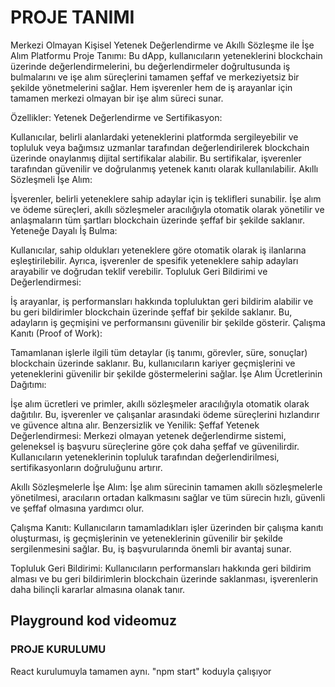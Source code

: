 # PROJE TANIMI

Merkezi Olmayan Kişisel Yetenek Değerlendirme ve Akıllı Sözleşme ile İşe Alım Platformu
Proje Tanımı:
Bu dApp, kullanıcıların yeteneklerini blockchain üzerinde değerlendirmelerini, bu değerlendirmeler doğrultusunda iş bulmalarını ve işe alım süreçlerini tamamen şeffaf ve merkeziyetsiz bir şekilde yönetmelerini sağlar. Hem işverenler hem de iş arayanlar için tamamen merkezi olmayan bir işe alım süreci sunar.

Özellikler:
Yetenek Değerlendirme ve Sertifikasyon:

Kullanıcılar, belirli alanlardaki yeteneklerini platformda sergileyebilir ve topluluk veya bağımsız uzmanlar tarafından değerlendirilerek blockchain üzerinde onaylanmış dijital sertifikalar alabilir. Bu sertifikalar, işverenler tarafından güvenilir ve doğrulanmış yetenek kanıtı olarak kullanılabilir.
Akıllı Sözleşmeli İşe Alım:

İşverenler, belirli yeteneklere sahip adaylar için iş teklifleri sunabilir. İşe alım ve ödeme süreçleri, akıllı sözleşmeler aracılığıyla otomatik olarak yönetilir ve anlaşmaların tüm şartları blockchain üzerinde şeffaf bir şekilde saklanır.
Yeteneğe Dayalı İş Bulma:

Kullanıcılar, sahip oldukları yeteneklere göre otomatik olarak iş ilanlarına eşleştirilebilir. Ayrıca, işverenler de spesifik yeteneklere sahip adayları arayabilir ve doğrudan teklif verebilir.
Topluluk Geri Bildirimi ve Değerlendirmesi:

İş arayanlar, iş performansları hakkında topluluktan geri bildirim alabilir ve bu geri bildirimler blockchain üzerinde şeffaf bir şekilde saklanır. Bu, adayların iş geçmişini ve performansını güvenilir bir şekilde gösterir.
Çalışma Kanıtı (Proof of Work):

Tamamlanan işlerle ilgili tüm detaylar (iş tanımı, görevler, süre, sonuçlar) blockchain üzerinde saklanır. Bu, kullanıcıların kariyer geçmişlerini ve yeteneklerini güvenilir bir şekilde göstermelerini sağlar.
İşe Alım Ücretlerinin Dağıtımı:

İşe alım ücretleri ve primler, akıllı sözleşmeler aracılığıyla otomatik olarak dağıtılır. Bu, işverenler ve çalışanlar arasındaki ödeme süreçlerini hızlandırır ve güvence altına alır.
Benzersizlik ve Yenilik:
Şeffaf Yetenek Değerlendirmesi: Merkezi olmayan yetenek değerlendirme sistemi, geleneksel iş başvuru süreçlerine göre çok daha şeffaf ve güvenilirdir. Kullanıcıların yeteneklerinin topluluk tarafından değerlendirilmesi, sertifikasyonların doğruluğunu artırır.

Akıllı Sözleşmelerle İşe Alım: İşe alım sürecinin tamamen akıllı sözleşmelerle yönetilmesi, aracıların ortadan kalkmasını sağlar ve tüm sürecin hızlı, güvenli ve şeffaf olmasına yardımcı olur.

Çalışma Kanıtı: Kullanıcıların tamamladıkları işler üzerinden bir çalışma kanıtı oluşturması, iş geçmişlerinin ve yeteneklerinin güvenilir bir şekilde sergilenmesini sağlar. Bu, iş başvurularında önemli bir avantaj sunar.

Topluluk Geri Bildirimi: Kullanıcıların performansları hakkında geri bildirim alması ve bu geri bildirimlerin blockchain üzerinde saklanması, işverenlerin daha bilinçli kararlar almasına olanak tanır.

## Playground kod videomuz



### PROJE KURULUMU

React kurulumuyla tamamen aynı. "npm start" koduyla çalışıyor



